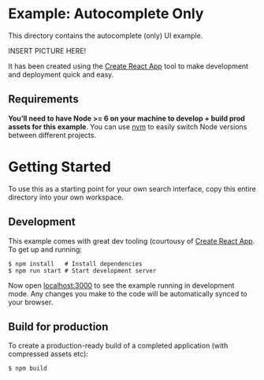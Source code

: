 # Example: Autocomplete Only

This directory contains the autocomplete (only) UI example.

INSERT PICTURE HERE!

It has been created using the [Create React App](https://github.com/facebookincubator/create-react-app) tool to make development and deployment quick and easy.

## Requirements

**You’ll need to have Node >= 6 on your machine to develop + build prod assets for this example**. You can use [nvm](https://github.com/creationix/nvm#installation) to easily switch Node versions between different projects.

# Getting Started

To use this as a starting point for your own search interface, copy this entire directory into your own workspace.

## Development

This example comes with great dev tooling (courtousy of [Create React App](https://github.com/facebookincubator/create-react-app).  To get up and running:

```shell
$ npm install   # Install dependencies
$ npm run start # Start development server
```

Now open [localhost:3000](localhost:3000) to see the example running in development mode.  Any changes you make to the code will be automatically synced to your browser.

## Build for production

To create a production-ready build of a completed application (with compressed assets etc):

```shell
$ npm build
```
